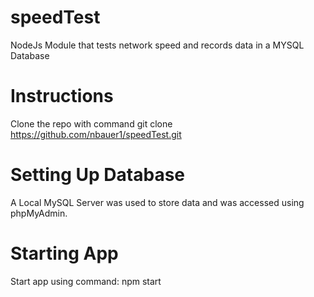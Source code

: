 # speedTest
NodeJs Module that tests network speed and records data in a MYSQL Database
# Instructions
Clone the repo with command git clone https://github.com/nbauer1/speedTest.git
# Setting Up Database
A Local MySQL Server was used to store data and was accessed using phpMyAdmin.
# Starting App
Start app using command: npm start

